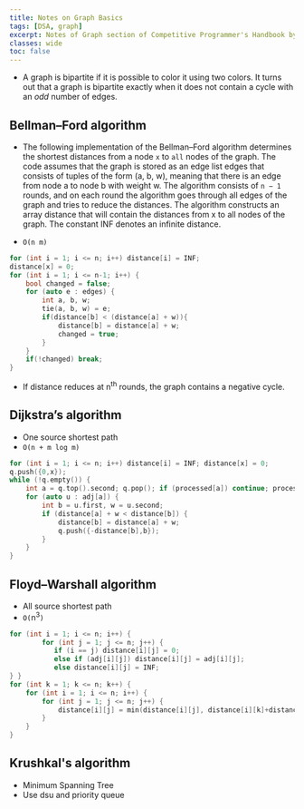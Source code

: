 ```yaml
---
title: Notes on Graph Basics
tags: [DSA, graph]
excerpt: Notes of Graph section of Competitive Programmer's Handbook by Antti Laaksonen
classes: wide
toc: false
---
```


* A graph is bipartite if it is possible to color it using two colors. It turns out that a graph is bipartite exactly when it does not contain a cycle with an *odd* number of edges.

## Bellman–Ford algorithm
* The following implementation of the Bellman–Ford algorithm determines the shortest distances from a node `x` to `all` nodes of the graph. The code assumes that the graph is stored as an edge list edges that consists of tuples of the form (a, b, w), meaning that there is an edge from node a to node b with weight w.
The algorithm consists of `n − 1` rounds, and on each round the algorithm goes through all edges of the graph and tries to reduce the distances. The algorithm constructs an array distance that will contain the distances from x to all nodes of the graph. The constant INF denotes an infinite distance.

* `O(n m)`
```c
for (int i = 1; i <= n; i++) distance[i] = INF; 
distance[x] = 0;
for (int i = 1; i <= n-1; i++) {
    bool changed = false;
    for (auto e : edges) {
        int a, b, w;
        tie(a, b, w) = e;
        if(distance[b] < (distance[a] + w)){
            distance[b] = distance[a] + w;
            changed = true;
        }
    }
    if(!changed) break;
}
```
* If distance reduces at n<sup>th</sup> rounds, the graph contains a negative cycle.

## Dijkstra’s algorithm
* One source shortest path  
* `O(n + m log m)`
```c
for (int i = 1; i <= n; i++) distance[i] = INF; distance[x] = 0;
q.push({0,x});
while (!q.empty()) {
    int a = q.top().second; q.pop(); if (processed[a]) continue; processed[a] = true;
    for (auto u : adj[a]) {
        int b = u.first, w = u.second;
        if (distance[a] + w < distance[b]) {
            distance[b] = distance[a] + w;
            q.push({-distance[b],b});
        }
    } 
}
```

## Floyd–Warshall algorithm
* All source shortest path  
* `O(`n<sup>3</sup>`)`
```c
for (int i = 1; i <= n; i++) {
        for (int j = 1; j <= n; j++) {
           if (i == j) distance[i][j] = 0;
           else if (adj[i][j]) distance[i][j] = adj[i][j];
           else distance[i][j] = INF;
} }
for (int k = 1; k <= n; k++) {
    for (int i = 1; i <= n; i++) {
        for (int j = 1; j <= n; j++) {
            distance[i][j] = min(distance[i][j], distance[i][k]+distance[k][j]);
        } 
    }
}
```

## Krushkal's algorithm 
* Minimum Spanning Tree  
* Use dsu and priority queue
